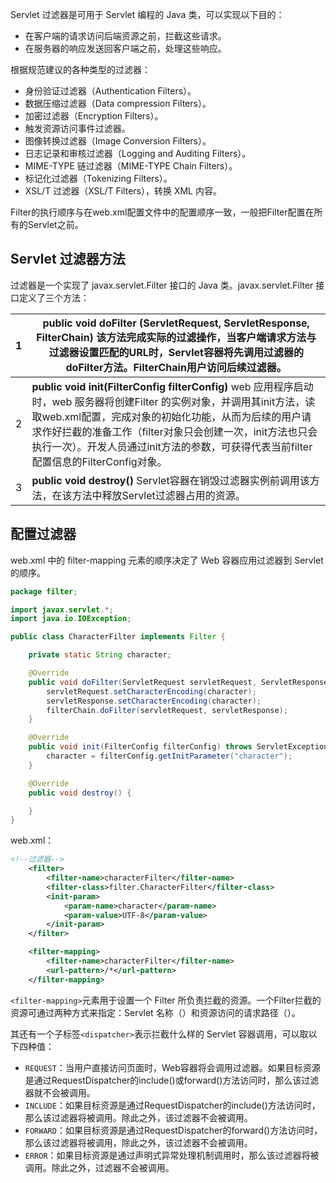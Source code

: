 Servlet 过滤器是可用于 Servlet 编程的 Java 类，可以实现以下目的：

- 在客户端的请求访问后端资源之前，拦截这些请求。
- 在服务器的响应发送回客户端之前，处理这些响应。

根据规范建议的各种类型的过滤器：

- 身份验证过滤器（Authentication Filters）。
- 数据压缩过滤器（Data compression Filters）。
- 加密过滤器（Encryption Filters）。
- 触发资源访问事件过滤器。
- 图像转换过滤器（Image Conversion Filters）。
- 日志记录和审核过滤器（Logging and Auditing Filters）。
- MIME-TYPE 链过滤器（MIME-TYPE Chain Filters）。
- 标记化过滤器（Tokenizing Filters）。
- XSL/T 过滤器（XSL/T Filters），转换 XML 内容。

Filter的执行顺序与在web.xml配置文件中的配置顺序一致，一般把Filter配置在所有的Servlet之前。

## Servlet 过滤器方法

过滤器是一个实现了 javax.servlet.Filter 接口的 Java 类。javax.servlet.Filter 接口定义了三个方法：

| 1    | **public void doFilter (ServletRequest, ServletResponse, FilterChain)** 该方法完成实际的过滤操作，当客户端请求方法与过滤器设置匹配的URL时，Servlet容器将先调用过滤器的doFilter方法。FilterChain用户访问后续过滤器。 |
| ---- | ------------------------------------------------------------ |
| 2    | **public void init(FilterConfig filterConfig)** web 应用程序启动时，web 服务器将创建Filter 的实例对象，并调用其init方法，读取web.xml配置，完成对象的初始化功能，从而为后续的用户请求作好拦截的准备工作（filter对象只会创建一次，init方法也只会执行一次）。开发人员通过init方法的参数，可获得代表当前filter配置信息的FilterConfig对象。 |
| 3    | **public void destroy()** Servlet容器在销毁过滤器实例前调用该方法，在该方法中释放Servlet过滤器占用的资源。 |

## 配置过滤器

web.xml 中的 filter-mapping 元素的顺序决定了 Web 容器应用过滤器到 Servlet 的顺序。

```java
package filter;

import javax.servlet.*;
import java.io.IOException;

public class CharacterFilter implements Filter {

    private static String character;

    @Override
    public void doFilter(ServletRequest servletRequest, ServletResponse servletResponse, FilterChain filterChain) throws IOException, ServletException {
        servletRequest.setCharacterEncoding(character);
        servletResponse.setCharacterEncoding(character);
        filterChain.doFilter(servletRequest, servletResponse);
    }

    @Override
    public void init(FilterConfig filterConfig) throws ServletException {
        character = filterConfig.getInitParameter("character");
    }

    @Override
    public void destroy() {

    }
}
```

web.xml：

```xml
<!--过滤器-->
    <filter>
        <filter-name>characterFilter</filter-name>
        <filter-class>filter.CharacterFilter</filter-class>
        <init-param>
            <param-name>character</param-name>
            <param-value>UTF-8</param-value>
        </init-param>
    </filter>

    <filter-mapping>
        <filter-name>characterFilter</filter-name>
        <url-pattern>/*</url-pattern>
    </filter-mapping>
```

`<filter-mapping>`元素用于设置一个 Filter 所负责拦截的资源。一个Filter拦截的资源可通过两种方式来指定：Servlet 名称（<filter-name>）和资源访问的请求路径（<url-pattern>）。

其还有一个子标签`<dispatcher>`表示拦截什么样的 Servlet 容器调用，可以取以下四种值：

- `REQUEST`：当用户直接访问页面时，Web容器将会调用过滤器。如果目标资源是通过RequestDispatcher的include()或forward()方法访问时，那么该过滤器就不会被调用。
- `INCLUDE`：如果目标资源是通过RequestDispatcher的include()方法访问时，那么该过滤器将被调用。除此之外，该过滤器不会被调用。
- `FORWARD`：如果目标资源是通过RequestDispatcher的forward()方法访问时，那么该过滤器将被调用，除此之外，该过滤器不会被调用。
- `ERROR`：如果目标资源是通过声明式异常处理机制调用时，那么该过滤器将被调用。除此之外，过滤器不会被调用。

